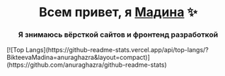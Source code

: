 <h1 align="center">Всем привет, я <a href="https://github.com/BikteevaMadina/" target="_blank">Мадина</a> ✨
<h3 align="center">Я знимаюсь вёрсткой сайтов и фронтенд разработкой</h3>
  [![Top Langs](https://github-readme-stats.vercel.app/api/top-langs/?BikteevaMadina=anuraghazra&layout=compact)](https://github.com/anuraghazra/github-readme-stats)
<!--
**BikteevaMadina/BikteevaMadina** is a ✨ _special_ ✨ repository because its `README.md` (this file) appears on your GitHub profile.

Here are some ideas to get you started:

- 🔭 I’m currently working on ...
- 🌱 I’m currently learning ...
- 👯 I’m looking to collaborate on ...
- 🤔 I’m looking for help with ...
- 💬 Ask me about ...
- 📫 How to reach me: ...
- 😄 Pronouns: ...
- ⚡ Fun fact: ...
-->
